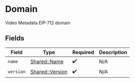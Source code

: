 # Domain

Video Metadata EIP-712 domain


## Fields

| Field                                             | Type                                              | Required                                          | Description                                       |
| ------------------------------------------------- | ------------------------------------------------- | ------------------------------------------------- | ------------------------------------------------- |
| `name`                                            | [Shared::Name](../../models/shared/name.md)       | :heavy_check_mark:                                | N/A                                               |
| `version`                                         | [Shared::Version](../../models/shared/version.md) | :heavy_check_mark:                                | N/A                                               |
